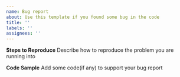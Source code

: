 ```yaml
---
name: Bug report
about: Use this template if you found some bug in the code
title: ''
labels: ''
assignees: ''
---
```


**Steps to Reproduce**
Describe how to reproduce the problem you are running into

**Code Sample**
Add some code(if any) to support your bug report